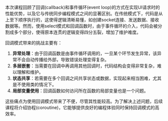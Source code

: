 本次课程回顾了回调(callback)和事件循环(event loop)的方式在实现UI请求时的性能优势，以及它与传统同步编程模式之间的显著区别。在传统模式下，代码是从上至下顺序执行的，这使得逻辑清晰易懂，如创建socket连接、发送数据、接收数据等。然而，使用select模式和回调函数时，由于事件循环的介入，代码会被分割成多个部分，使得原本连贯的逻辑变得四分五裂，增加了维护难度。

回调模式带来的挑战主要有：
1. **异常处理**：由于回调函数是由事件循环调用的，一旦某个环节发生异常，该异常不会自动传播给外部，导致错误处理变得复杂。
2. **多层嵌套**：当需要在回调中再调用其他回调时，代码结构会变得非常复杂，难以理解和维护。
3. **状态共享**：若需要在多个回调之间共享状态或数据，实现起来相当困难，尤其是不使用类的情况下。
4. **局部变量使用**：回调函数如何访问所在函数的局部变量也是一个问题。

这些痛点为使用回调模式带来了不便，尽管其性能较高。为了解决上述问题，后续课程将介绍协程(coroutine)，它能够提供良好的编程体验同时保持回调模式的高效率。